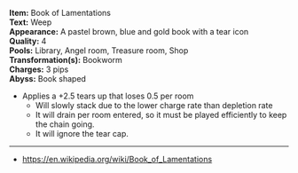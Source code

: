 **Item:** Book of Lamentations
<br>
**Text:** Weep
<br>
**Appearance:** A pastel brown, blue and gold book with a tear icon
<br>
**Quality:** 4
<br>
**Pools:** Library, Angel room, Treasure room, Shop
<br>
**Transformation(s):** Bookworm
<br>
**Charges:** 3 pips
<br>
**Abyss:** Book shaped

- Applies a +2.5 tears up that loses 0.5 per room
  - Will slowly stack due to the lower charge rate than depletion rate
  - It will drain per room entered, so it must be played efficiently to keep the chain going.
  - It will ignore the tear cap.

---

- https://en.wikipedia.org/wiki/Book_of_Lamentations